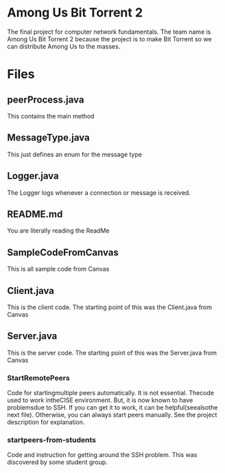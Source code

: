 # Among Us Bit Torrent 2
The final project for computer network fundamentals. The team name is Among Us Bit Torrent 2 because the project is to make Bit Torrent so we can distribute Among Us to the masses.

# Files

## peerProcess.java

This contains the main method

## MessageType.java

This just defines an enum for the message type

## Logger.java

The Logger logs whenever a connection or message is received.

## README.md

You are literally reading the ReadMe

## SampleCodeFromCanvas

This is all sample code from Canvas

## Client.java

This is the client code. The starting point of this was the Client.java from Canvas

## Server.java

This is the server code. The starting point of this was the Server.java from Canvas

### StartRemotePeers

Code for startingmultiple peers automatically. It is not essential. Thecode used to work intheCISE environment. But, it is now known to have problemsdue to SSH. If you can get it to work, it can be helpful(seealsothe next file). Otherwise, you can always start peers manually. See the project description for explanation.

### startpeers-from-students

Code and instruction for getting around the SSH problem. This was discovered by some student group.
